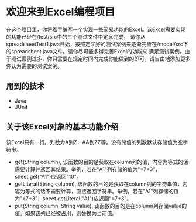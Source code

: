 # 欢迎来到Excel编程项目

在这个项目里，你将着手编写一个实现一些简易功能的Excel。该Excel需要实现的功能已经在/test/src中的三个测试文件中定义完成，
请你从spreadsheetTest1.java开始，按照定义好的测试案例来逐渐完善在/model/src下的spreadsheet.java文件。请你尽可能多得完善Excel的功能来
满足测试案例。由于测试案例过多，你只需要在规定时间内完成你能做到的即可。请自由地添加更多你认为需要的测试案例。

## 用到的技术
- Java
- JUnit

## 关于该Excel对象的基本功能介绍
该Excel只有一行。列数为A到Z，AA到ZZ等。没有储值的列数默认存储值为空字符串。

- get(String column), 该函数的目的是获取在column列的值，内容为等式的话需要计算并返回其结果。举例，若在"A1"列存储的值为"=7+3"，sheet.get("A1")应返回"10"。
- getLiteral(String column), 该函数的目的是获取在column列的字符串值，内容为等式的话不需要计算，直接返回字符串。举例，若在"A1"列存储的值为"=7+3"，sheet.getLiteral("A1")应返回"=7+3"。
- put(String column, String value), 该函数的目的是在column列存储value的值。如果该列已经被占用，则替换为当前值。